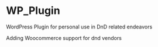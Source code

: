# WP_Plugin
WordPress Plugin for personal use in DnD related endeavors

Adding Woocommerce support for dnd vendors
